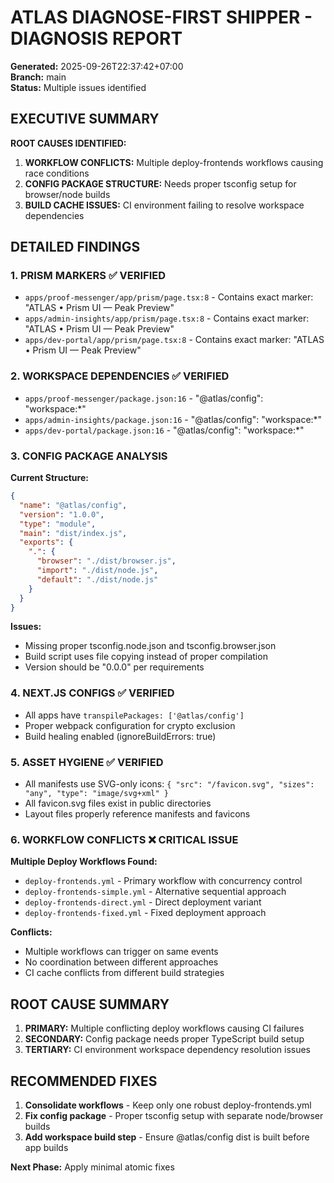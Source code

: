 # ATLAS DIAGNOSE-FIRST SHIPPER - DIAGNOSIS REPORT

**Generated:** 2025-09-26T22:37:42+07:00  
**Branch:** main  
**Status:** Multiple issues identified

## EXECUTIVE SUMMARY

**ROOT CAUSES IDENTIFIED:**
1. **WORKFLOW CONFLICTS:** Multiple deploy-frontends workflows causing race conditions
2. **CONFIG PACKAGE STRUCTURE:** Needs proper tsconfig setup for browser/node builds
3. **BUILD CACHE ISSUES:** CI environment failing to resolve workspace dependencies

## DETAILED FINDINGS

### 1. PRISM MARKERS ✅ VERIFIED
- `apps/proof-messenger/app/prism/page.tsx:8` - Contains exact marker: "ATLAS • Prism UI — Peak Preview"
- `apps/admin-insights/app/prism/page.tsx:8` - Contains exact marker: "ATLAS • Prism UI — Peak Preview"  
- `apps/dev-portal/app/prism/page.tsx:8` - Contains exact marker: "ATLAS • Prism UI — Peak Preview"

### 2. WORKSPACE DEPENDENCIES ✅ VERIFIED
- `apps/proof-messenger/package.json:16` - "@atlas/config": "workspace:*"
- `apps/admin-insights/package.json:16` - "@atlas/config": "workspace:*"
- `apps/dev-portal/package.json:16` - "@atlas/config": "workspace:*"

### 3. CONFIG PACKAGE ANALYSIS
**Current Structure:**
```json
{
  "name": "@atlas/config",
  "version": "1.0.0",
  "type": "module",
  "main": "dist/index.js",
  "exports": {
    ".": {
      "browser": "./dist/browser.js",
      "import": "./dist/node.js",
      "default": "./dist/node.js"
    }
  }
}
```

**Issues:**
- Missing proper tsconfig.node.json and tsconfig.browser.json
- Build script uses file copying instead of proper compilation
- Version should be "0.0.0" per requirements

### 4. NEXT.JS CONFIGS ✅ VERIFIED
- All apps have `transpilePackages: ['@atlas/config']`
- Proper webpack configuration for crypto exclusion
- Build healing enabled (ignoreBuildErrors: true)

### 5. ASSET HYGIENE ✅ VERIFIED
- All manifests use SVG-only icons: `{ "src": "/favicon.svg", "sizes": "any", "type": "image/svg+xml" }`
- All favicon.svg files exist in public directories
- Layout files properly reference manifests and favicons

### 6. WORKFLOW CONFLICTS ❌ CRITICAL ISSUE
**Multiple Deploy Workflows Found:**
- `deploy-frontends.yml` - Primary workflow with concurrency control
- `deploy-frontends-simple.yml` - Alternative sequential approach
- `deploy-frontends-direct.yml` - Direct deployment variant
- `deploy-frontends-fixed.yml` - Fixed deployment approach

**Conflicts:**
- Multiple workflows can trigger on same events
- No coordination between different approaches
- CI cache conflicts from different build strategies

## ROOT CAUSE SUMMARY

1. **PRIMARY:** Multiple conflicting deploy workflows causing CI failures
2. **SECONDARY:** Config package needs proper TypeScript build setup
3. **TERTIARY:** CI environment workspace dependency resolution issues

## RECOMMENDED FIXES

1. **Consolidate workflows** - Keep only one robust deploy-frontends.yml
2. **Fix config package** - Proper tsconfig setup with separate node/browser builds
3. **Add workspace build step** - Ensure @atlas/config dist is built before app builds

**Next Phase:** Apply minimal atomic fixes
